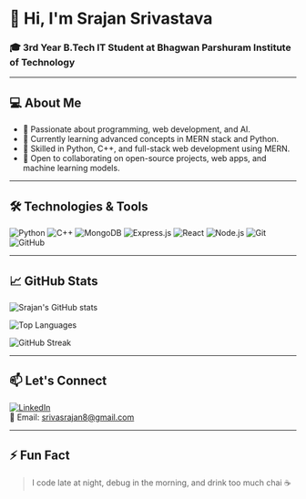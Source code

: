 # 👋 Hi, I'm Srajan Srivastava

### 🎓 3rd Year B.Tech IT Student at Bhagwan Parshuram Institute of Technology

---

## 💻 About Me
- 🧠 Passionate about programming, web development, and AI.
- 🌱 Currently learning advanced concepts in MERN stack and Python.
- 🔧 Skilled in Python, C++, and full-stack web development using MERN.
- 🤝 Open to collaborating on open-source projects, web apps, and machine learning models.

---

## 🛠️ Technologies & Tools
![Python](https://img.shields.io/badge/-Python-05122A?style=flat&logo=python)
![C++](https://img.shields.io/badge/-C++-05122A?style=flat&logo=c%2B%2B)
![MongoDB](https://img.shields.io/badge/-MongoDB-05122A?style=flat&logo=mongodb)
![Express.js](https://img.shields.io/badge/-Express.js-05122A?style=flat&logo=express)
![React](https://img.shields.io/badge/-React-05122A?style=flat&logo=react)
![Node.js](https://img.shields.io/badge/-Node.js-05122A?style=flat&logo=node.js)
![Git](https://img.shields.io/badge/-Git-05122A?style=flat&logo=git)
![GitHub](https://img.shields.io/badge/-GitHub-05122A?style=flat&logo=github)

---

## 📈 GitHub Stats

![Srajan's GitHub stats](https://github-readme-stats.vercel.app/api?username=Srajan-21&show_icons=true&theme=radical)

![Top Languages](https://github-readme-stats.vercel.app/api/top-langs/?username=Srajan-21&layout=compact&theme=radical)

![GitHub Streak](https://streak-stats.demolab.com/?user=Srajan-21&theme=radical)

---

## 📫 Let's Connect

[![LinkedIn](https://img.shields.io/badge/-LinkedIn-blue?style=flat&logo=linkedin&link=https://www.linkedin.com/in/srajan-srivastava)](https://www.linkedin.com/in/srajan-srivastava)  
📧 Email: srivasrajan8@gmail.com

---

## ⚡ Fun Fact
> I code late at night, debug in the morning, and drink too much chai ☕

